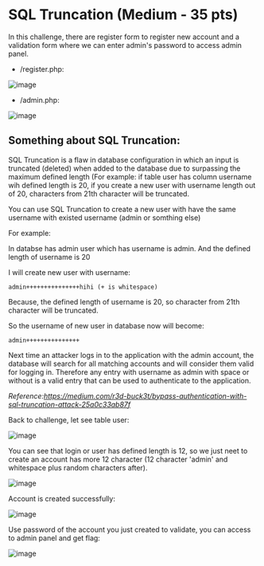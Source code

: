 # SQL Truncation (Medium - 35 pts)

In this challenge, there are register form to register new account and a validation form where we can enter admin's password to access admin panel.

- /register.php:

![image](https://user-images.githubusercontent.com/83667873/151130000-6da9bf5c-84e0-42be-a2e7-aca1639c0b7f.png)

- /admin.php:

![image](https://user-images.githubusercontent.com/83667873/151130045-5b779f81-b9b9-4217-ae05-42be13c90b76.png)

## Something about SQL Truncation:

SQL Truncation is a flaw in database configuration in which an input is truncated (deleted) when added to the database due to surpassing the maximum defined length (For example: if table user has column username wih defined length is 20,
if you create a new user with username length out of 20, characters from 21th character will be truncated.

You can use SQL Truncation to create a new user with have the same username with existed username (admin or somthing else)

For example:

In databse has admin user which has username is admin. And the defined length of username is 20

I will create new user with username:

```
admin+++++++++++++++hihi (+ is whitespace)
```

Because, the defined length of username is 20, so character from 21th character will be truncated.

So the username of new user in database now will become:

```
admin+++++++++++++++
```
Next time an attacker logs in to the application with the admin account, the database will search for all matching accounts and will consider them valid for logging in. Therefore any entry with username as admin with space or without is a valid entry that can be used to authenticate to the application.

*Reference:https://medium.com/r3d-buck3t/bypass-authentication-with-sql-truncation-attack-25a0c33ab87f*

Back to challenge, let see table user:

![image](https://user-images.githubusercontent.com/83667873/151136550-14fef859-9646-45e0-8969-eeb28f62093f.png)

You can see that login or user has defined length is 12, so we just neet to create an account has more 12 character (12 character 'admin' and whitespace plus random characters after).

![image](https://user-images.githubusercontent.com/83667873/151137032-5b747275-4cfa-402a-a4ed-1002cb419d9c.png)

Account is created successfully:

![image](https://user-images.githubusercontent.com/83667873/151137089-8d803918-0eef-4914-8d34-f51cc0e33279.png)

Use password of the account you just created to validate, you can access to admin panel and get flag:

![image](https://user-images.githubusercontent.com/83667873/151137385-4dd686d1-c79a-4c0d-b855-32ca675058e8.png)


